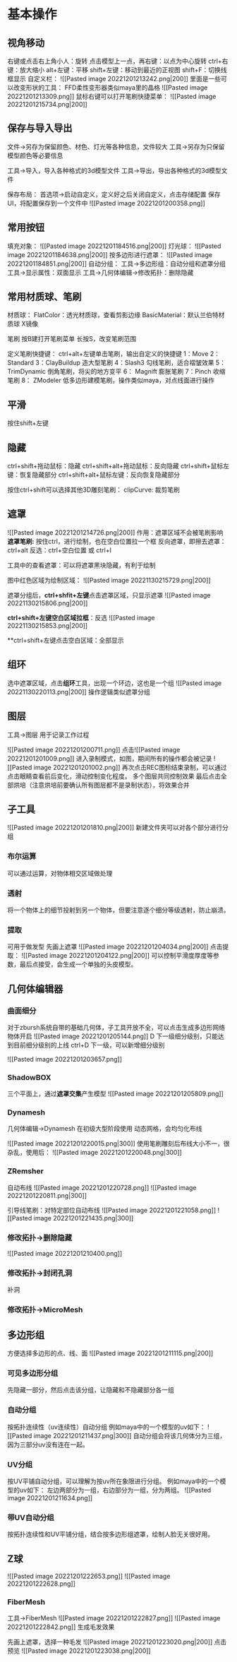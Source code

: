 # 基本操作
## 视角移动
右键或点击右上角小人：旋转
点击模型上一点，再右键：以点为中心旋转
ctrl+右键：放大缩小
alt+左键：平移
shift+左键：移动到最近的正视图
shift+F：切换线框显示
自定义栏：
![[Pasted image 20221201213242.png|200]]
里面是一些可以改变形状的工具：
FFD柔性变形器类似maya里的晶格
![[Pasted image 20221201213309.png]]
鼠标右键可以打开笔刷快捷菜单：
![[Pasted image 20221201215734.png|200]]

## 保存与导入导出
文件->另存为保留颜色、材色、灯光等各种信息，文件较大
工具->另存为只保留模型颜色等必要信息

工具->导入，导入各种格式的3d模型文件
工具->导出，导出各种格式的3d模型文件

保存布局：
首选项->启动自定义，定义好之后关闭自定义，点击存储配置
保存UI，将配置保存到一个文件中
![[Pasted image 20221201200358.png]]
## 常用按钮
填充对象：
![[Pasted image 20221201184516.png|200]]
灯光球：
![[Pasted image 20221201184638.png|200]]
按多边形进行遮罩：
![[Pasted image 20221201184851.png|200]]
自动分组：
工具->多边形组：自动分组和遮罩分组
工具->显示属性：双面显示
工具->几何体编辑->修改拓扑：删除隐藏
## 常用材质球、笔刷
材质球：
FlatColor：透光材质球，查看剪影边缘
BasicMaterial：默认兰伯特材质球
X镜像

笔刷
按B建打开笔刷菜单
长按S，改变笔刷范围

定义笔刷快捷键：
ctrl+alt+左键单击笔刷，输出自定义的快捷键
1：Move
2：Standard
3：ClayBuildup 造大型笔刷
4：Slash3 勾线笔刷，适合褶皱效果
5：TrimDynamic 倒角笔刷，将尖的地方变平
6： Magnift 膨胀笔刷
7：Pinch 收缩笔刷
8： ZModeler 低多边形建模笔刷，操作类似maya，对点线面进行操作
## 平滑
按住shift+左键 
## 隐藏
ctrl+shift+拖动鼠标：隐藏
ctrl+shift+alt+拖动鼠标：反向隐藏
ctrl+shift+鼠标左键：恢复隐藏部分
ctrl+shift+alt+鼠标左键：反向恢复隐藏部分

按住ctrl+shift可以选择其他3D雕刻笔刷：
clipCurve: 裁剪笔刷
## 遮罩
![[Pasted image 20221201214726.png|200]]
作用：遮罩区域不会被笔刷影响
**遮罩笔刷:** 按住ctrl，进行绘制，也在空白位置拉一个框
反向遮罩，即擦去遮罩：ctrl+alt
反选：ctrl+空白位置 或 ctrl+I

工具中的查看遮罩：可以将遮罩黑块隐藏，有利于绘制

图中红色区域为绘制区域：
![[Pasted image 20221130215729.png|200]]

遮罩分组后，**ctrl+shfit+左键**点击遮罩区域，只显示遮罩
![[Pasted image 20221130215806.png|200]]

**ctrl+shift+左键空白区域拉框**：反选
![[Pasted image 20221130215853.png|200]]

**ctrl+shift+左键点击空白区域：全部显示
## 组环
选中遮罩区域，点击**组环**工具，出现一个环边，这也是一个组
![[Pasted image 20221130220113.png|200]]
 操作逻辑类似遮罩分组
## 图层
工具->图层
用于记录工作过程

![[Pasted image 20221201200711.png]]
点击![[Pasted image 20221201201009.png]]
进入录制模式，如图，期间所有的操作都会被记录
![[Pasted image 20221201201002.png]]
再次点击REC图标结束录制，可以通过点击眼睛查看前后变化，滑动控制变化程度。
多个图层共同控制效果
最后点击全部烘培（注意烘培前要确认所有图层都不是录制状态），将效果合并
## 子工具
![[Pasted image 20221201201810.png|200]]
新建文件夹可以对各个部分进行分组

### 布尔运算
可以通过运算，对物体相交区域做处理
### 透射
将一个物体上的细节投射到另一个物体，但要注意逐个细分等级透射，防止崩溃。
### **提取**
可用于做发型
先画上遮罩
![[Pasted image 20221201204034.png|200]]
点击提取：
![[Pasted image 20221201204122.png|200]]
可以控制平滑度厚度等参数，最后点接受，会生成一个单独的头皮模型。
## 几何体编辑器
### 曲面细分
对于zbursh系统自带的基础几何体，子工具开放不全，可以点击生成多边形网络物体开启
![[Pasted image 20221201205144.png]]
D 下一级细分级别，只能达到目前细分级别的上线
ctrl+D 下一级，可以新增细分级别

![[Pasted image 20221201203657.png]]
### ShadowBOX
三个平面上，通过**遮罩交集**产生模型
![[Pasted image 20221201205809.png]]
### Dynamesh
几何体编辑->Dynamesh
在初级大型阶段使用
动态网格，会均匀化布线

![[Pasted image 20221201220015.png|300]]
使用笔刷雕刻后布线大小不一，很杂乱，使用后：
![[Pasted image 20221201220048.png|300]]

### ZRemsher
自动布线
![[Pasted image 20221201220728.png]]
![[Pasted image 20221201220811.png|300]]

引导线笔刷：对特定部位自动布线
![[Pasted image 20221201221058.png]]
![[Pasted image 20221201221435.png|300]]
### 修改拓扑->删除隐藏

![[Pasted image 20221201210400.png]]
###  修改拓扑->封闭孔洞
补洞
### 修改拓扑->MicroMesh

## 多边形组
方便选择多边形的点、线、面
![[Pasted image 20221201211115.png|200]]
### 可见多边形分组
先隐藏一部分，然后点击该分组，让隐藏和不隐藏部分各一组
### 自动分组
按拓扑连续性（uv连续性）自动分组
例如maya中的一个模型的uv如下：
![[Pasted image 20221201211437.png|300]]
自动分组会将该几何体分为三组，因为三部分uv没有连在一起。
### UV分组
按UV平铺自动分组，可以理解为按uv所在象限进行分组。
例如maya中的一个模型的uv如下：
左边两部分为一组，右边部分为一组，分为两组。
![[Pasted image 20221201211634.png]]
### 带UV自动分组
按拓扑连续性和UV平铺分组，结合按多边形组遮罩，绘制人脸无关很好用。

## Z球
![[Pasted image 20221201222653.png]]
![[Pasted image 20221201222628.png]]
### FiberMesh
工具->FiberMesh
![[Pasted image 20221201222827.png]]
![[Pasted image 20221201222842.png]]
生成毛发效果

先画上遮罩，选择一种毛发
![[Pasted image 20221201223020.png|200]]
点击预览
![[Pasted image 20221201223038.png|200]]
